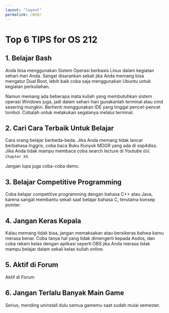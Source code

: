 ```yaml
---
layout: "layout"
permalink: /W10/
---
```


# Top 6 TIPS for OS 212

## 1. Belajar Bash 

Anda bisa menggunakan Sistem Operasi berbasis Linux dalam kegiatan sehari-hari Anda. Sangat disarankan sekali jika Anda memang bisa mengatur Dual Boot, lebih baik coba saja menggunakan Ubuntu untuk kegiatan perkuliahan.

Namun memang ada beberapa mata kuliah yang membutuhkan sistem operasi Windows juga, jadi dalam sehari-hari gunakanlah terminal atau cmd sesering mungkin. Berhenti menggunakan IDE yang tinggal pencet-pencet tombol. Cobalah untuk melakukan segalanya melalui terminal.

## 2. Cari Cara Terbaik Untuk Belajar

Cara orang belajar berbeda-beda. Jika Anda memang tidak lancar berbahasa Inggris, coba baca Buku Kunyuk MDGR yang ada di osp4diss. Jika Anda tidak mampu membaca coba search lecture di Youtube `OSC Chapter XX`.

Jangan lupa juga coba-coba demo.

## 3. Belajar Competitive Programming

Coba belajar competitive programming dengan bahasa C++ atau Java, karena sangat membantu sekali saat belajar bahasa C, terutama konsep pointer.

## 4. Jangan Keras Kepala

Kalau memang tidak bisa, jangan memaksakan atau bersikeras bahwa kamu merasa benar. Coba tanya hal yang tidak dimengerti kepada Asdos, dan coba rekam kelas dengan aplikasi seperti OBS jika Anda merasa tidak mampu belajar dalam sekali kelas kuliah online.

## 5. Aktif di Forum

Aktif di Forum

## 6. Jangan Terlalu Banyak Main Game

Serius, mending uninstall dulu semua gamemu saat sudah mulai semester.
